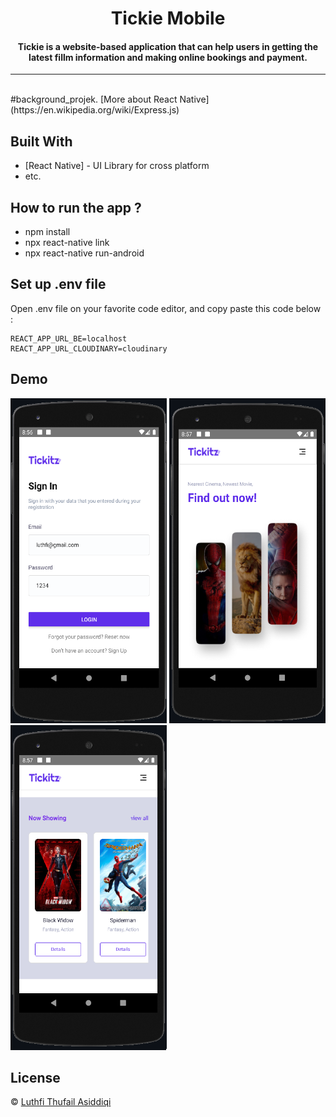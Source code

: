 <h1 align="center">Tickie Mobile</h1>
<h4 align="center">Tickie is a website-based application that can help users in getting the latest fillm information and making online bookings and payment.</h4>

<hr>
<br>
#background_projek. [More about React Native](https://en.wikipedia.org/wiki/Express.js)

## Built With

- [React Native] - UI Library for cross platform
- etc.

## How to run the app ?

- npm install
- npx react-native link
- npx react-native run-android

## Set up .env file

Open .env file on your favorite code editor, and copy paste this code below :

```
REACT_APP_URL_BE=localhost
REACT_APP_URL_CLOUDINARY=cloudinary
```

## Demo

<div display="flex">
<img src="./src/assets/mb-1.png" width="250" height="520" />
<img src="./src/assets/mb-2.png" width="250" height="520" />
<img src="./src/assets/mb-3.png" width="250" height="520" />
</div>

## License

© [Luthfi Thufail Asiddiqi](https://github.com/luthfidiqi/)
